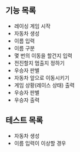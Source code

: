 ## 기능 목록
- 레이싱 게임 시작
- 자동차 생성
- 이름 입력
- 이름 구분
- 몇 번의 이동을 할건지 입력
- 전진할지 멈출지 정하기
- 우승자 판별
- 자동차 앞으로 이동시키기
- 게임 상황(레이스 상태) 출력
- 우승자 판별
- 우승자 출력

## 테스트 목록
- 자동차 생성
- 이름 입력이 이상할 경우